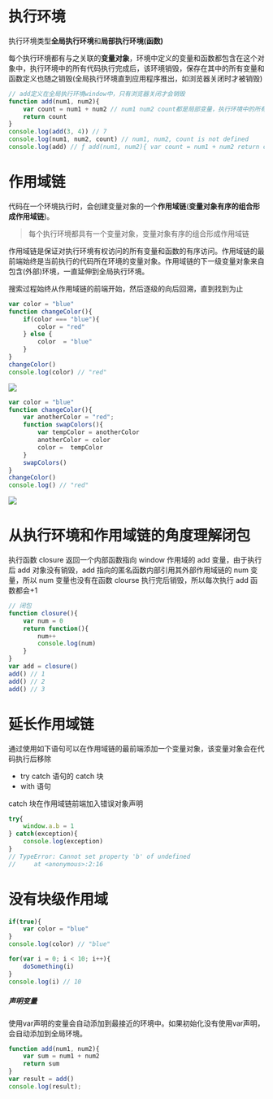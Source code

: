 # 执行环境

执行环境类型**全局执行环境**和**局部执行环境(函数)**

每个执行环境都有与之关联的**变量对象**，环境中定义的变量和函数都包含在这个对象中，执行环境中的所有代码执行完成后，该环境销毁，保存在其中的所有变量和函数定义也随之销毁(全局执行环境直到应用程序推出，如浏览器关闭时才被销毁)

```JavaScript
// add定义在全局执行环境window中，只有浏览器关闭才会销毁
function add(num1, num2){
    var count = num1 + num2 // num1 num2 count都是局部变量，执行环境中的所有代码执行完成后，环境销毁。
    return count
}
console.log(add(3, 4)) // 7
console.log(num1, num2, count) // num1, num2, count is not defined
console.log(add) // ƒ add(num1, num2){ var count = num1 + num2 return count }
```

# 作用域链

代码在一个环境执行时，会创建变量对象的一个**作用域链**(**变量对象有序的组合形成作用域链**)。

> 每个执行环境都具有一个变量对象，变量对象有序的组合形成作用域链

作用域链是保证对执行环境有权访问的所有变量和函数的有序访问。作用域链的最前端始终是当前执行的代码所在环境的变量对象。作用域链的下一级变量对象来自包含(外部)环境，一直延伸到全局执行环境。

搜索过程始终从作用域链的前端开始，然后逐级的向后回溯，直到找到为止

```JavaScript
var color = "blue"
function changeColor(){
    if(color === "blue"){
        color = "red"
    } else {
        color  = "blue"
    }
}
changeColor()
console.log(color) // "red"
```

![](http://pp4fpv0tk.bkt.clouddn.com/%E6%89%A7%E8%A1%8C%E7%8E%AF%E5%A2%83.png)

```JavaScript
var color = "blue"
function changeColor(){
    var anotherColor = "red";
    function swapColors(){
        var tempColor = anotherColor
        anotherColor = color
        color =  tempColor
    }
    swapColors()
}
changeColor()
console.log() // "red"
```

![](http://pp4fpv0tk.bkt.clouddn.com/%E6%89%A7%E8%A1%8C%E7%8E%AF%E5%A2%83%E5%92%8C%E4%BD%9C%E7%94%A8%E5%9F%9F.png)

# 从执行环境和作用域链的角度理解闭包

执行函数 closure 返回一个内部函数指向 window 作用域的 add 变量，由于执行后 add 对象没有销毁，add 指向的匿名函数内部引用其外部作用域链的 num 变量，所以 num 变量也没有在函数 clourse 执行完后销毁，所以每次执行 add 函数都会+1

```JavaScript
// 闭包
function closure(){
    var num = 0
    return function(){
        num++
        console.log(num)
    }
}
var add = closure()
add() // 1
add() // 2
add() // 3
```

# 延长作用域链

通过使用如下语句可以在作用域链的最前端添加一个变量对象，该变量对象会在代码执行后移除

- try catch 语句的 catch 块
- with 语句

catch 块在作用域链前端加入错误对象声明

```JavaScript
try{
    window.a.b = 1
} catch(exception){
    console.log(exception)
}
// TypeError: Cannot set property 'b' of undefined
//     at <anonymous>:2:16
```

# 没有块级作用域

```JavaScript
if(true){
    var color = "blue"
}
console.log(color) // "blue"
```

```JavaScript
for(var i = 0; i < 10; i++){
    doSomething(i)
}
console.log(i) // 10
```

##### 声明变量

使用var声明的变量会自动添加到最接近的环境中。如果初始化没有使用var声明，会自动添加到全局环境。

```JavaScript
function add(num1, num2){
    var sum = num1 + num2
    return sum
}
var result = add()
console.log(result);
```
